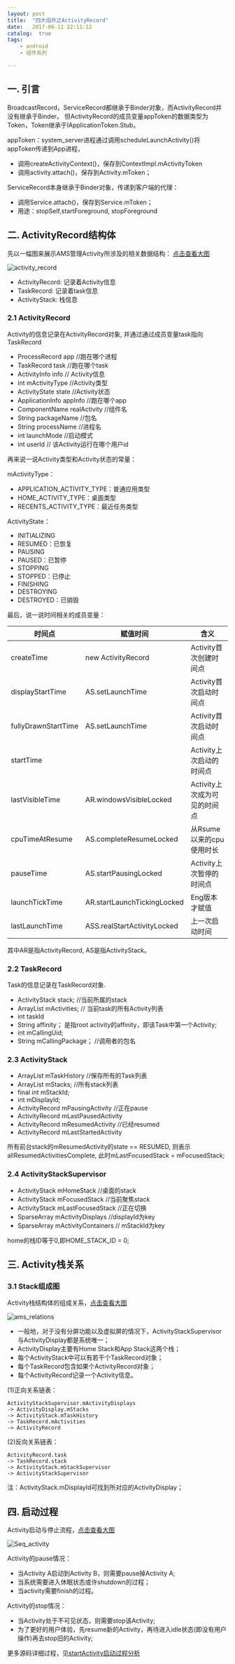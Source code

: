 ```yaml
---
layout: post
title:  "四大组件之ActivityRecord"
date:   2017-06-11 22:11:12
catalog:  true
tags:
    - android
    - 组件系列

---
```


## 一. 引言

BroadcastRecord，ServiceRecord都继承于Binder对象，而ActivityRecord并没有继承于Binder。
但ActivityRecord的成员变量appToken的数据类型为Token，Token继承于IApplicationToken.Stub。

appToken：system_server进程通过调用scheduleLaunchActivity()将appToken传递到App进程，
  - 调用createActivityContext()，保存到ContextImpl.mActivityToken
  - 调用activity.attach()，保存到Activity.mToken；

ServiceRecord本身继承于Binder对象，传递到客户端的代理：
  - 调用Service.attach()，保存到Service.mToken；
  - 用途：stopSelf,startForeground, stopForeground
  
## 二. ActivityRecord结构体

先以一幅图来展示AMS管理Activity所涉及的相关数据结构：
[点击查看大图](https://panard313.github.io/images/ams/activity/activity_record.jpg)

![activity_record](/images/ams/activity/activity_record.jpg)


- ActivityRecord: 记录着Activity信息
- TaskRecord: 记录着task信息
- ActivityStack: 栈信息


### 2.1 ActivityRecord

Activity的信息记录在ActivityRecord对象, 并通过通过成员变量task指向TaskRecord

- ProcessRecord app //跑在哪个进程
- TaskRecord task  //跑在哪个task
- ActivityInfo info // Activity信息
- int mActivityType //Activity类型
- ActivityState state //Activity状态
- ApplicationInfo appInfo //跑在哪个app
- ComponentName realActivity //组件名
- String packageName //包名
- String processName //进程名
- int launchMode //启动模式
- int userId // 该Activity运行在哪个用户id


再来说一说Activity类型和Activity状态的常量：

mActivityType：

  - APPLICATION_ACTIVITY_TYPE：普通应用类型
  - HOME_ACTIVITY_TYPE：桌面类型
  - RECENTS_ACTIVITY_TYPE：最近任务类型

ActivityState：

  - INITIALIZING
  - RESUMED：已恢复
  - PAUSING
  - PAUSED：已暂停
  - STOPPING
  - STOPPED：已停止
  - FINISHING
  - DESTROYING
  - DESTROYED：已销毁

最后，说一说时间相关的成员变量：

|时间点|赋值时间|含义|
|---|---|---|
|createTime|new ActivityRecord|Activity首次创建时间点
|displayStartTime|AS.setLaunchTime|Activity首次启动时间点
|fullyDrawnStartTime|AS.setLaunchTime|Activity首次启动时间点
|startTime||Activity上次启动的时间点
|lastVisibleTime|AR.windowsVisibleLocked|Activity上次成为可见的时间点
|cpuTimeAtResume|AS.completeResumeLocked|从Rsume以来的cpu使用时长
|pauseTime|AS.startPausingLocked|Activity上次暂停的时间点
|launchTickTime|AR.startLaunchTickingLocked|Eng版本才赋值
|lastLaunchTime|ASS.realStartActivityLocked|上一次启动时间

其中AR是指ActivityRecord, AS是指ActivityStack。

### 2.2 TaskRecord
Task的信息记录在TaskRecord对象.

- ActivityStack stack; //当前所属的stack
- ArrayList<ActivityRecord> mActivities; // 当前task的所有Activity列表
- int taskId
- String affinity； 是指root activity的affinity，即该Task中第一个Activity;
- int mCallingUid;
- String mCallingPackage； //调用者的包名


### 2.3 ActivityStack

- ArrayList<TaskRecord> mTaskHistory  //保存所有的Task列表
- ArrayList<ActivityStack> mStacks; //所有stack列表
- final int mStackId;
- int mDisplayId;
- ActivityRecord mPausingActivity //正在pause
- ActivityRecord mLastPausedActivity
- ActivityRecord mResumedActivity  //已经resumed
- ActivityRecord mLastStartedActivity

所有前台stack的mResumedActivity的state == RESUMED, 则表示allResumedActivitiesComplete, 此时mLastFocusedStack = mFocusedStack;

### 2.4 ActivityStackSupervisor

- ActivityStack mHomeStack //桌面的stack
- ActivityStack mFocusedStack //当前聚焦stack
- ActivityStack mLastFocusedStack //正在切换
- SparseArray<ActivityDisplay> mActivityDisplays  //displayId为key
- SparseArray<ActivityContainer> mActivityContainers // mStackId为key

home的栈ID等于0,即HOME_STACK_ID = 0;

## 三. Activity栈关系

### 3.1 Stack组成图

Activity栈结构体的组成关系，[点击查看大图](https://panard313.github.io/images/ams/activity/ams_relations.jpg)

![ams_relations](/images/ams/activity/ams_relations.jpg)

- 一般地，对于没有分屏功能以及虚拟屏的情况下，ActivityStackSupervisor与ActivityDisplay都是系统唯一；
- ActivityDisplay主要有Home Stack和App Stack这两个栈；
- 每个ActivityStack中可以有若干个TaskRecord对象；
- 每个TaskRecord包含如果个ActivityRecord对象；
- 每个ActivityRecord记录一个Activity信息。

(1)正向关系链表：

    ActivityStackSupervisor.mActivityDisplays 
    -> ActivityDisplay.mStacks 
    -> ActivityStack.mTaskHistory 
    -> TaskRecord.mActivities 
    -> ActivityRecord

(2)反向关系链表：

    ActivityRecord.task 
    -> TaskRecord.stack 
    -> ActivityStack.mStackSupervisor
    -> ActivityStackSupervisor

注：ActivityStack.mDisplayId可找到所对应的ActivityDisplay；


## 四. 启动过程

Activity启动与停止流程，[点击查看大图](https://panard313.github.io/images/ams/activity/Seq_activity.jpg)

![Seq_activity](/images/ams/activity/Seq_activity.jpg)

Activity的pause情况： 

- 当Activity A启动到Activity B，则需要pause掉Activity A;
- 当系统需要进入休眠状态或许shutdown的过程；
- 当activity需要finish的过程。

Activity的stop情况：

- 当Activity处于不可见状态，则需要stop该Activity;
- 为了更好的用户体验，先resume新的Activity，再待进入idle状态(即没有用户操作)再去stop旧的Activity;

更多源码详细过程，见[startActivity启动过程分析](https://panard313.github.io/2016/03/12/start-activity/)
